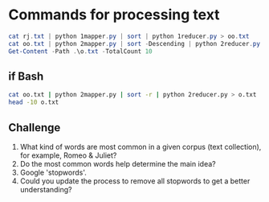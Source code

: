 # Commands for processing text

```PowerSHell
cat rj.txt | python 1mapper.py | sort | python 1reducer.py > oo.txt
cat oo.txt | python 2mapper.py | sort -Descending | python 2reducer.py > o.txt
Get-Content -Path .\o.txt -TotalCount 10
```

## if Bash

```Bash
cat oo.txt | python 2mapper.py | sort -r | python 2reducer.py > o.txt
head -10 o.txt
```

## Challenge

1. What kind of words are most common in a given corpus (text collection), for example, Romeo & Juliet? 
2. Do the most common words help determine the main idea?
3. Google 'stopwords'.
4. Could you update the process to remove all stopwords to get a better understanding? 
